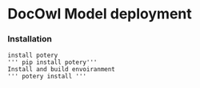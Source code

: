 # DocOwl Model deployment


### Installation
    install potery
    ''' pip install potery'''
    Install and build envoiranment
    ''' potery install '''
    
